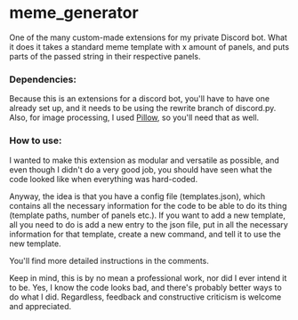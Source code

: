 # meme_generator

One of the many custom-made extensions for my private Discord bot. What it does it takes a standard meme template with x amount of panels, and puts parts of the passed string in their respective panels.

### Dependencies: 
Because this is an extensions for a discord bot, you'll have to have one already set up, and it needs to be using the rewrite branch of discord.py.
Also, for image processing, I used [Pillow](https://github.com/python-pillow/Pillow), so you'll need that as well.

### How to use:
I wanted to make this extension as modular and versatile as possible, and even though I didn't do a very good job, you should have seen what the code looked like when everything was hard-coded.

Anyway, the idea is that you have a config file (templates.json), which contains all the necessary information for the code to be able to do its thing (template paths, number of panels etc.). If you want to add a new template, all you need to do is add a new entry to the json file, put in all the necessary information for that template, create a new command, and tell it to use the new template.

You'll find more detailed instructions in the comments.

Keep in mind, this is by no mean a professional work, nor did I ever intend it to be. Yes, I know the code looks bad, and there's probably better ways to do what I did. Regardless, feedback and constructive criticism is welcome and appreciated.
